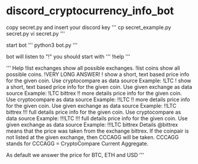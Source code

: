 # discord_cryptocurrency_info_bot


copy secret.py and insert your discord key
'''
cp secret_example.py secret.py
vi secret.py
'''

start bot
'''
python3 bot.py
'''

bot will listen to "!"
you should start with 
'''
!help
'''


'''
Help
!list exchanges
show all possible exchanges.
!list coins
show all possible coins.
!VERY LONG ANSWER!
!<COIN>
show a short, text based price info for the given coin. 
Use cryptocompare as data source
Example: !LTC
!<COIN> <EXCHANGE>
show a short, text based price info for the given coin. 
Use given exchange as data source
Example: !LTC bittrex
!!<COIN>
more details price info for the given coin. 
Use cryptocompare as data source
  Example: !!LTC
!!<COIN> <EXCHANGE>
more details price info for the given coin. 
Use given exchange as data source
Example: !!LTC bittrex
!!!<COIN>
full details price info for the given coin. 
Use cryptocompare as data source
  Example: !!!LTC
!!!<COIN> <EXCHANGE>
full details price info for the given coin. 
Use given exchange as data source
Example: !!!LTC bittrex
Details
@bittrex means that the price was taken from the exchange bittrex. If the coinpair is not listed at the given exchange, then CCCAGG will be taken.
CCCAGG stands for CCCAGG = CryptoCompare Current Aggregate.

As default we answer the price for BTC, ETH and USD
'''

